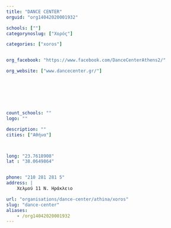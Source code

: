 ```yaml
---
title: "DANCE CENTER"
orguid: "org14042020001932"

schools: [""]
categorynoslug: ["Χορός"]

categories: ["xoros"]


org_facebook: "https://www.facebook.com/DanceCenterAthens2/"

org_website: ["www.dancecenter.gr/"]







count_schools: ""
logo: ""

description: ""
cities: ["Αθήνα"]



long: "23.7618908"
lat : "38.0649864"


phone: "210 281 281 5"
address: |
    Χελμού 11 Ν. Ηράκλειο

url: "organisations/dance-center/athina/xoros"
slug: "dance-center"
aliases:
    - /org14042020001932
---
```



